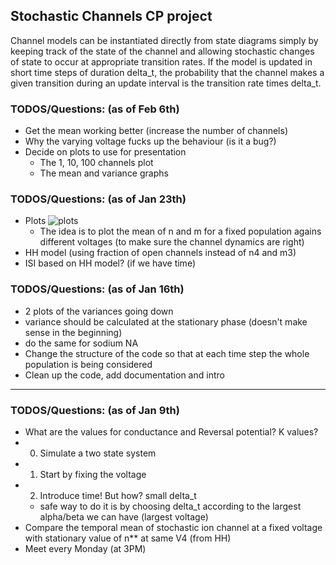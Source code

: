 ## Stochastic Channels CP project

Channel models can be instantiated directly
from state diagrams simply by keeping track of the state of the channel
and allowing stochastic changes of state to occur at appropriate transition
rates. If the model is updated in short time steps of duration delta_t, the probability that the channel makes a given transition during an update interval
is the transition rate times delta_t.


### TODOS/Questions: (as of Feb 6th)
- Get the mean working better (increase the number of channels)
- Why the varying voltage fucks up the behaviour (is it a bug?)
- Decide on plots to use for presentation
  - The 1, 10, 100 channels plot
  - The mean and variance graphs

### TODOS/Questions: (as of Jan 23th)
- Plots 
  ![plots](https://user-images.githubusercontent.com/10937709/214603721-7174aad6-33af-45c7-8841-a979634b420f.jpg)
  - The idea is to plot the mean of n and m for a fixed population agains different voltages (to make sure the channel dynamics are right)
- HH model (using fraction of open channels instead of n4 and m3)
- ISI based on HH model? (if we have time)

### TODOS/Questions: (as of Jan 16th)
- 2 plots of the variances going down
- variance should be calculated at the stationary phase (doesn't make sense in the beginning)
- do the same for sodium NA
- Change the structure of the code so that at each time step the whole population is being considered
- Clean up the code, add documentation and intro


---------------------------------------------
### TODOS/Questions: (as of Jan 9th)
- What are the values for conductance and Reversal potential? K values?
- 0) Simulate a two state system
- 1) Start by fixing the voltage
- 2) Introduce time! But how? small delta_t
  - safe way to do it is by choosing delta_t 
    according to the largest alpha/beta we can have 
    (largest voltage)
- Compare the temporal mean of stochastic ion channel
  at a fixed voltage with stationary value of n** at same V4 (from HH)
- Meet every Monday (at 3PM)

